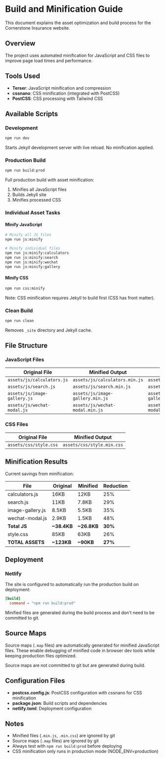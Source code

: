 # Build and Minification Guide

This document explains the asset optimization and build process for the Cornerstone Insurance website.

## Overview

The project uses automated minification for JavaScript and CSS files to improve page load times and performance.

## Tools Used

- **Terser**: JavaScript minification and compression
- **cssnano**: CSS minification (integrated with PostCSS)
- **PostCSS**: CSS processing with Tailwind CSS

## Available Scripts

### Development

```bash
npm run dev
```
Starts Jekyll development server with live reload. No minification applied.

### Production Build

```bash
npm run build:prod
```
Full production build with asset minification:
1. Minifies all JavaScript files
2. Builds Jekyll site
3. Minifies processed CSS

### Individual Asset Tasks

#### Minify JavaScript

```bash
# Minify all JS files
npm run js:minify

# Minify individual files
npm run js:minify:calculators
npm run js:minify:search
npm run js:minify:wechat
npm run js:minify:gallery
```

#### Minify CSS

```bash
npm run css:minify
```
Note: CSS minification requires Jekyll to build first (CSS has front matter).

### Clean Build

```bash
npm run clean
```
Removes `_site` directory and Jekyll cache.

## File Structure

### JavaScript Files

| Original File | Minified Output | Source Map |
|--------------|----------------|------------|
| `assets/js/calculators.js` | `assets/js/calculators.min.js` | `assets/js/calculators.min.js.map` |
| `assets/js/search.js` | `assets/js/search.min.js` | `assets/js/search.min.js.map` |
| `assets/js/image-gallery.js` | `assets/js/image-gallery.min.js` | `assets/js/image-gallery.min.js.map` |
| `assets/js/wechat-modal.js` | `assets/js/wechat-modal.min.js` | `assets/js/wechat-modal.min.js.map` |

### CSS Files

| Original File | Minified Output |
|--------------|----------------|
| `assets/css/style.css` | `assets/css/style.min.css` |

## Minification Results

Current savings from minification:

| File | Original | Minified | Reduction |
|------|----------|----------|-----------|
| calculators.js | 16KB | 12KB | 25% |
| search.js | 11KB | 7.8KB | 29% |
| image-gallery.js | 8.5KB | 5.5KB | 35% |
| wechat-modal.js | 2.9KB | 1.5KB | 48% |
| **Total JS** | **~38.4KB** | **~26.8KB** | **30%** |
| style.css | 85KB | 63KB | 26% |
| **TOTAL ASSETS** | **~123KB** | **~90KB** | **27%** |

## Deployment

### Netlify

The site is configured to automatically run the production build on deployment:

```toml
[build]
  command = "npm run build:prod"
```

Minified files are generated during the build process and don't need to be committed to git.

## Source Maps

Source maps (`.map` files) are automatically generated for minified JavaScript files. These enable debugging of minified code in browser dev tools while keeping production files optimized.

Source maps are not committed to git but are generated during build.

## Configuration Files

- **postcss.config.js**: PostCSS configuration with cssnano for CSS minification
- **package.json**: Build scripts and dependencies
- **netlify.toml**: Deployment configuration

## Notes

- Minified files (`.min.js`, `.min.css`) are ignored by git
- Source maps (`.map` files) are ignored by git
- Always test with `npm run build:prod` before deploying
- CSS minification only runs in production mode (NODE_ENV=production)

